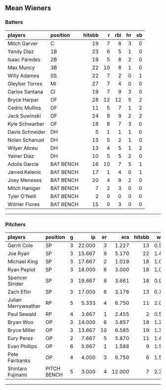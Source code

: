 ## Mean Wieners

### Batters

 
|players         |position  | hitsbb|  r| rbi| hr| sb| 
|:---------------|:---------|------:|--:|---:|--:|--:| 
|Mitch Garver    |C         |     19|  7|   8|  3|  0| 
|Yandy Diaz      |1B        |     23|  6|   5|  1|  0| 
|Isaac Paredes   |2B        |     19|  5|   8|  2|  0| 
|Max Muncy       |3B        |     22| 10|   8|  1|  0| 
|Willy Adames    |SS        |     22|  7|   2|  0|  1| 
|Gleyber Torres  |MI        |     27|  7|   4|  0|  0| 
|Carlos Santana  |CI        |     19|  7|   9|  3|  0| 
|Bryce Harper    |OF        |     28| 12|  12|  5|  2| 
|Cedric Mullins  |OF        |     11|  5|   7|  1|  2| 
|Jack Suwinski   |OF        |     24|  9|   9|  2|  2| 
|Kyle Schwarber  |OF        |     18|  8|   7|  3|  0| 
|Davis Schneider |DH        |      5|  1|   1|  1|  0| 
|Nolan Schanuel  |DH        |     15|  5|   2|  1|  0| 
|Wilyer Abreu    |DH        |     13|  4|   5|  1|  2| 
|Yainer Diaz     |DH        |     10|  5|   5|  2|  0| 
|Adolis Garcia   |BAT BENCH |     16| 10|   7|  5|  1| 
|Jarred Kelenic  |BAT BENCH |     17|  1|   4|  0|  1| 
|Joey Meneses    |BAT BENCH |     20|  4|   9|  2|  0| 
|Mitch Haniger   |BAT BENCH |      7|  2|   3|  0|  0| 
|Tyler O'Neill   |BAT BENCH |      2|  0|   0|  0|  0| 
|Wilmer Flores   |BAT BENCH |     15|  0|   3|  0|  0| 

* * *

### Pitchers

 
|players             |position    |  g|     ip| er|    era| hitsbb|  whip| so|  w| sv| 
|:-------------------|:-----------|--:|------:|--:|------:|------:|-----:|--:|--:|--:| 
|Gerrit Cole         |SP          |  3| 22.000|  3|  1.227|     13| 0.591| 18|  2|  0| 
|Joe Ryan            |SP          |  3| 15.667|  9|  5.170|     22| 1.404| 22|  1|  0| 
|Michael King        |SP          |  3| 17.667|  2|  1.019|     18| 1.019| 26|  0|  0| 
|Ryan Pepiot         |SP          |  3| 18.000|  6|  3.000|     18| 1.000| 18|  0|  0| 
|Spencer Strider     |SP          |  3| 19.667|  8|  3.661|     18| 0.915| 24|  3|  0| 
|Zach Eflin          |SP          |  3| 17.000|  6|  3.176|     13| 0.765| 22|  2|  0| 
|Julian Merryweather |RP          |  5|  5.333|  4|  6.750|     11| 2.062|  6|  0|  1| 
|Paul Sewald         |RP          |  4|  3.667|  1|  2.455|      2| 0.545|  5|  0|  1| 
|Bryan Woo           |OP          |  3| 14.000|  6|  3.857|     18| 1.286| 20|  2|  0| 
|Bryce Miller        |OP          |  3| 13.667| 10|  6.585|     19| 1.390| 10|  0|  0| 
|Eury Perez          |OP          |  2|  7.667|  5|  5.870|     11| 1.435|  9|  0|  0| 
|Evan Phillips       |OP          |  6|  5.667|  1|  1.588|      9| 1.588|  5|  1|  1| 
|Pete Fairbanks      |OP          |  4|  4.000|  3|  6.750|      6| 1.500| 10|  0|  2| 
|Shintaro Fujinami   |PITCH BENCH |  5|  3.000|  4| 12.000|      7| 2.333|  2|  0|  0| 


* * *


